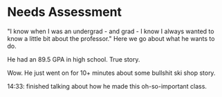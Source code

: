 # Needs Assessment

"I know when I was an undergrad - and grad - I know I always wanted to know a little bit about the professor." Here we go about what he wants to do.

He had an 89.5 GPA in high school. True story.

Wow. He just went on for 10+ minutes about some bullshit ski shop story.

14:33: finished talking about how he made this oh-so-important class.
